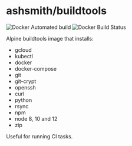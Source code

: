 # ashsmith/buildtools

![Docker Automated build](https://img.shields.io/docker/automated/ashsmith/buildtools.svg)
![Docker Build Status](https://img.shields.io/docker/build/ashsmith/buildtools.svg)

Alpine buildtools image that installs:

- gcloud
- kubectl
- docker
- docker-compose
- git
- git-crypt
- openssh
- curl
- python
- rsync
- npm
- node 8, 10 and 12
- zip


Useful for running CI tasks.
